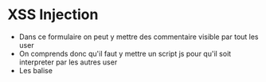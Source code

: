 # XSS Injection

- Dans ce formulaire on peut y mettre des commentaire visible par tout les user
- On comprends donc qu'il faut y mettre un script js pour qu'il soit interpreter par les autres user
- Les balise <script> sont supprimer mais en y mettant des majuscules cela fonctionne
```html
<ScrIpT>alert("lol");</ScrIpT>
```
- et voici le flag
The flag is : 0fbb54bbf7d099713ca4be297e1bc7da0173d8b3c21c1811b916a3a86652724e
